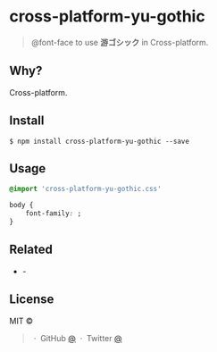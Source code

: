# cross-platform-yu-gothic

> @font-face to use **游ゴシック** in Cross-platform.

## Why?

 Cross-platform.

## Install

```
$ npm install cross-platform-yu-gothic --save
```

## Usage

```css
@import 'cross-platform-yu-gothic.css'

body {
	font-family: ;
}

```

## Related

- [](https://) - 

## License

MIT © [](http://)

> [](http://) &nbsp;&middot;&nbsp;
> GitHub [@](https://github.com/) &nbsp;&middot;&nbsp;
> Twitter [@](https://twitter.com/)